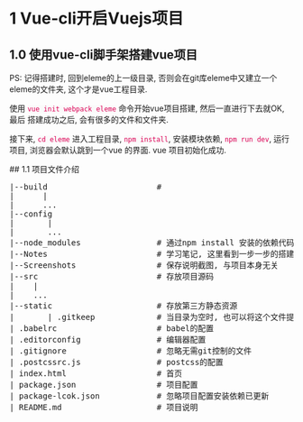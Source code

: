 # 1 Vue-cli开启Vuejs项目
## 1.0 使用vue-cli脚手架搭建vue项目
<p>PS: 记得搭建时, 回到eleme的上一级目录, 否则会在git库eleme中又建立一个eleme的文件夹, 这个才是vue工程目录.</p>
<p>使用 <code style="color: #dd0055;background: #fafafa;">vue init webpack eleme</code> 命令开始vue项目搭建, 然后一直进行下去就OK, 最后 搭建成功之后, 会有很多的文件和文件夹. </p>
<p>接下来, <code style="color: #dd0055;background: #fafafa;">cd eleme</code> 进入工程目录, <code style="color: #dd0055;background: #fafafa;">npm install</code>, 安装模块依赖, <code style="color: #dd0055;background: #fafafa;">npm run dev</code>, 运行项目, 浏览器会默认跳到一个vue 的界面. vue 项目初始化成功.</p>
## 1.1 项目文件介绍
<pre>
|--build                       # 
|      |
|      ...
|--config
|       |
|       ...
|--node_modules                # 通过npm install 安装的依赖代码库
|--Notes                       # 学习笔记, 这里看到一步一步的搭建完整项目的学习笔记 与项目本身无关
|--Screenshots                 # 保存说明截图, 与项目本身无关
|--src                         # 存放项目源码
|    |
|    ...
|--static                      # 存放第三方静态资源
|       | .gitkeep             # 当目录为空时, 也可以将这个文件提交到git仓库中
| .babelrc  				   # babel的配置
| .editorconfig                # 编辑器配置
| .gitignore				   # 忽略无需git控制的文件
| .postcssrc.js                # postcss的配置
| index.html                   # 首页
| package.json                 # 项目配置
| package-lcok.json            # 忽略项目配置安装依赖已更新
| README.md                    # 项目说明
</pre>